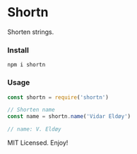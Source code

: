 # Shortn

Shorten strings.

### Install

```
npm i shortn
```

### Usage

```js
const shortn = require('shortn')

// Shorten name
const name = shortn.name('Vidar Eldøy')

// name: V. Eldøy
```

MIT Licensed. Enjoy!
